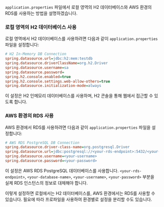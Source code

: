 `application.properties` 파일에서 로컬 영역의 H2 데이터베이스와 AWS 환경의 RDS를 사용하는 방법을 설명하겠습니다.

### 로컬 영역의 H2 데이터베이스 사용

로컬 영역에서 H2 데이터베이스를 사용하려면 다음과 같이 `application.properties` 파일을 설정합니다:

```ini
# H2 In-Memory DB Connection
spring.datasource.url=jdbc:h2:mem:testdb
spring.datasource.driverClassName=org.h2.Driver
spring.datasource.username=sa
spring.datasource.password=
spring.h2.console.enabled=true
spring.h2.console.settings.web-allow-others=true
spring.datasource.initialization-mode=always
```

이 설정은 H2 인메모리 데이터베이스를 사용하며, H2 콘솔을 통해 웹에서 접근할 수 있도록 합니다.

### AWS 환경의 RDS 사용

AWS 환경에서 RDS를 사용하려면 다음과 같이 `application.properties` 파일을 설정합니다:

```ini
# AWS RDS PostgreSQL DB Connection
spring.datasource.driver-class-name=org.postgresql.Driver
spring.datasource.url=jdbc:postgresql://<your-rds-endpoint>:5432/<your-database-name>
spring.datasource.username=<your-username>
spring.datasource.password=<your-password>
```

이 설정은 AWS RDS PostgreSQL 데이터베이스를 사용합니다. `<your-rds-endpoint>`, `<your-database-name>`, `<your-username>`, `<your-password>` 부분을 실제 RDS 인스턴스의 정보로 대체해야 합니다.

이렇게 설정하면 로컬에서는 H2 데이터베이스를, AWS 환경에서는 RDS를 사용할 수 있습니다. 필요에 따라 프로파일을 사용하여 환경별로 설정을 분리할 수도 있습니다.
